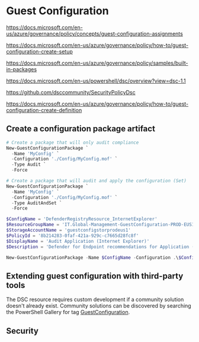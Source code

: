 # Guest Configuration
https://docs.microsoft.com/en-us/azure/governance/policy/concepts/guest-configuration-assignments

https://docs.microsoft.com/en-us/azure/governance/policy/how-to/guest-configuration-create-setup

https://docs.microsoft.com/en-us/azure/governance/policy/samples/built-in-packages

https://docs.microsoft.com/en-us/powershell/dsc/overview?view=dsc-1.1

https://github.com/dsccommunity/SecurityPolicyDsc

https://docs.microsoft.com/en-us/azure/governance/policy/how-to/guest-configuration-create-definition
## Create a configuration package artifact

```powershell
# Create a package that will only audit compliance
New-GuestConfigurationPackage `
  -Name 'MyConfig' `
  -Configuration './Config/MyConfig.mof' `
  -Type Audit `
  -Force
```

```powershell
# Create a package that will audit and apply the configuration (Set)
New-GuestConfigurationPackage `
  -Name 'MyConfig' `
  -Configuration './Config/MyConfig.mof' `
  -Type AuditAndSet `
  -Force
```

```powershell
$ConfigName = 'DefenderRegistryResource_InternetExplorer'
$ResourceGroupName = 'IT.Global-Management-GuestConfiguration-PROD-EUS1'
$StorageAccountName = 'guestconfigstorprodeus1'
$PolicyId = '8b214283-0faf-421a-929c-c7665d28fc8f'
$DisplayName = 'Audit Application (Internet Explorer)'
$Description = 'Defender for Endpoint recommendations for Application (Internet Explorer)'

New-GuestConfigurationPackage -Name $ConfigName -Configuration .\$ConfigName\localhost.mof -Path .\package -Type AuditAndSet -Force | Publish-GuestConfigurationPackage -ResourceGroupName $ResourceGroupName -StorageAccountName $StorageAccountName -Force | New-GuestConfigurationPolicy -PolicyId $PolicyId -DisplayName $DisplayName -Description $Description -Path '.\policies' -Platform Windows -Version 1.0.1 -Mode ApplyAndAutoCorrect | Publish-GuestConfigurationPolicy
```

## Extending guest configuration with third-party tools

The DSC resource requires custom development if a community solution doesn't already exist. Community solutions can be discovered by searching the PowerShell Gallery for tag [GuestConfiguration](https://www.powershellgallery.com/packages?q=Tags%3A%22GuestConfiguration%22).

## Security
